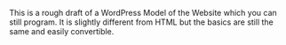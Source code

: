 This is a rough draft of a WordPress Model of the Website which you can still program. It is slightly different from HTML but the basics are still the same and easily convertible. 
